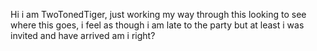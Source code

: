 Hi i am TwoTonedTiger, just working my way through this looking to see where this goes, i feel as though i am late to the party but at least i was invited and have arrived am i right?
